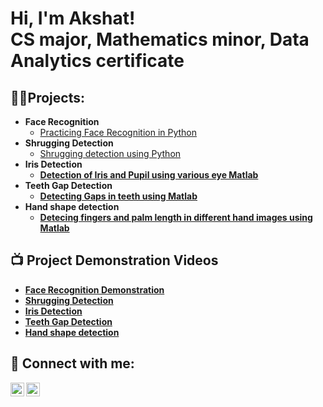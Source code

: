 <h1>Hi, I'm Akshat! <br/>CS major, Mathematics minor, Data Analytics certificate </h1>

<h2>👨‍💻Projects:</h2>

- <b>Face Recognition</b>
  - [Practicing Face Recognition in Python](https://github.com/akboudh/FaceDetction)
- <b>Shrugging Detection</b>
  - [Shrugging detection using Python](https://github.com/joshmadakor1/4chan-Image-Analysis-Middleware-C964) <b>
- <b>Iris Detection</b>
  - [Detection of Iris and Pupil using various eye Matlab](https://github.com/joshmadakor1/Sentinel-Lab)
- <b>Teeth Gap Detection</b>
  - [Detecting Gaps in teeth using Matlab](https://github.com/joshmadakor1/EncrypterPOC)
- <b>Hand shape detection</b>
  - [Detecing fingers and palm length in different hand images using Matlab](https://github.com/joshmadakor1/Package-Delivery-Pathfinding-Algorithm)

<h2>📺 Project Demonstration Videos</h2>

- [Face Recognition Demonstration](https://www.youtube.com/watch?v=6dmhbq5XsuQ)
- [Shrugging Detection](https://www.youtube.com/watch?v=uHy3oM7NnoU)
- [Iris Detection](https://www.youtube.com/watch?v=N-L9hklSlNk)
- [Teeth Gap Detection](https://www.youtube.com/watch?v=OfvdQeh79s0)
- [Hand shape detection](https://www.youtube.com/watch?v=E2MwRWxDBkA)

<h2> 🤳 Connect with me:</h2>

[<img align="left" alt="JoshMadakor | YouTube" width="22px" src="https://cdn.jsdelivr.net/npm/simple-icons@v3/icons/youtube.svg" />][youtube]
[<img align="left" alt="JoshMadakor | LinkedIn" width="22px" src="https://cdn.jsdelivr.net/npm/simple-icons@v3/icons/linkedin.svg" />][linkedin]

[youtube]: https://www.youtube.com/c/joshmadakor
[linkedin]: https://www.linkedin.com/in/akshatboudh


